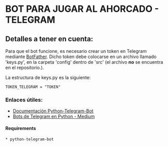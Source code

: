 # BOT PARA JUGAR AL AHORCADO - TELEGRAM

## Detalles a tener en cuenta:

Para que el bot funcione, es necesario crear un token en Telegram mediante [BotFather](https://t.me/botfather).
Dicho token debe colocarse en un archivo llamado 'keys.py', en la carpeta 'config' dentro de 'src' (el archivo **no** se encuentra en el repositorio.).

La estructura de keys.py es la siguiente:

```
TOKEN_TELEGRAM = "TOKEN"
```
### Enlaces útiles:
* [Documentación Python-Telegram-Bot](https://python-telegram-bot.readthedocs.io/en/stable/)
* [Bots de Telegram en Python - Medium](https://medium.com/@goyoregalado/bots-de-telegram-en-python-134b964fcdf7)

#### Requirements
    * python-telegram-bot
